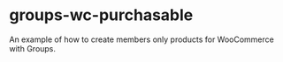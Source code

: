 # groups-wc-purchasable
An example of how to create members only products for WooCommerce with Groups.
